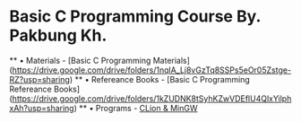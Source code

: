 # Basic C Programming Course By. Pakbung Kh.
** • Materials - [Basic C Programming Materials] (https://drive.google.com/drive/folders/1nqlA_Lj8vGzTq8SSPs5eOr05Zstge-RZ?usp=sharing)
** • Refereance Books - [Basic C Programming Refereance Books] (https://drive.google.com/drive/folders/1kZUDNK8tSyhKZwVDEflU4QlxYilphxAh?usp=sharing)
** • Programs - [CLion & MinGW](https://drive.google.com/drive/folders/1zn9k6cyXozSSoUujDgqOA5U8MZONYSWk?usp=sharing)
